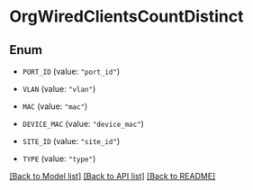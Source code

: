 # OrgWiredClientsCountDistinct

## Enum


* `PORT_ID` (value: `"port_id"`)

* `VLAN` (value: `"vlan"`)

* `MAC` (value: `"mac"`)

* `DEVICE_MAC` (value: `"device_mac"`)

* `SITE_ID` (value: `"site_id"`)

* `TYPE` (value: `"type"`)


[[Back to Model list]](../README.md#documentation-for-models) [[Back to API list]](../README.md#documentation-for-api-endpoints) [[Back to README]](../README.md)


